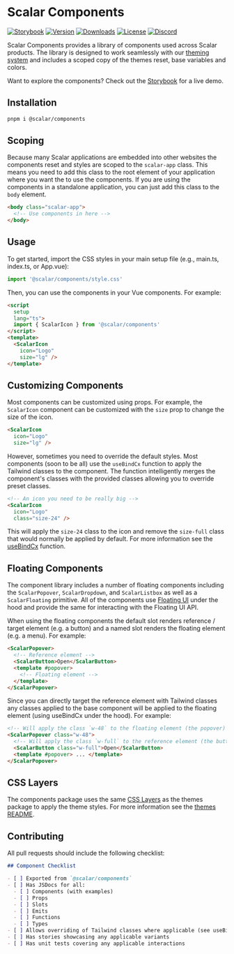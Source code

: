 # Scalar Components

<!-- Hide badges on Storybook -->
<div class="sb-hide">

[![Storybook](https://img.shields.io/badge/storybook-%23e1618c?logo=storybook&logoColor=%23fff)](https://scalar-components.netlify.app/)
[![Version](https://img.shields.io/npm/v/%40scalar/components)](https://www.npmjs.com/package/@scalar/components)
[![Downloads](https://img.shields.io/npm/dm/%40scalar/components)](https://www.npmjs.com/package/@scalar/components)
[![License](https://img.shields.io/npm/l/%40scalar%2Fcomponents)](https://www.npmjs.com/package/@scalar/components)
[![Discord](https://img.shields.io/discord/1135330207960678410?style=flat&color=5865F2)](https://discord.gg/scalar)

</div>

Scalar Components provides a library of components used across Scalar products. The library is designed to work seamlessly with our [theming system](https://github.com/scalar/scalar/tree/main/packages/themes) and includes a scoped copy of the themes reset, base variables and colors.

<!-- Hide the storybook link on Storybook -->
<div class="sb-hide">

Want to explore the components? Check out the [Storybook](https://scalar-components.netlify.app/) for a live demo.

</div>

## Installation

```bash
pnpm i @scalar/components
```

## Scoping

Because many Scalar applications are embedded into other websites the components reset and styles are scoped to the `scalar-app` class. This means you need to add this class to the root element of your application where you want the to use the components. If you are using the components in a standalone application, you can just add this class to the `body` element.

```html
<body class="scalar-app">
  <!-- Use components in here -->
</body>
```

## Usage

To get started, import the CSS styles in your main setup file (e.g., main.ts, index.ts, or App.vue):

```ts
import '@scalar/components/style.css'
```

Then, you can use the components in your Vue components. For example:

```html
<script
  setup
  lang="ts">
  import { ScalarIcon } from '@scalar/components'
</script>
<template>
  <ScalarIcon
    icon="Logo"
    size="lg" />
</template>
```

## Customizing Components

Most components can be customized using props. For example, the `ScalarIcon` component can be customized with the `size` prop to change the size of the icon.

```html
<ScalarIcon
  icon="Logo"
  size="lg" />
```

However, sometimes you need to override the default styles. Most components (soon to be all) use the `useBindCx` function to apply the Tailwind classes to the component. The function intelligently merges the component's classes with the provided classes allowing you to override preset classes.

```html
<!-- An icon you need to be really big -->
<ScalarIcon
  icon="Logo"
  class="size-24" />
```

This will apply the `size-24` class to the icon and remove the `size-full` class that would normally be applied by default. For more information see the [useBindCx](https://github.com/scalar/scalar/blob/main/packages/use-hooks/src/useBindCx/useBindCx.ts) function.

## Floating Components

The component library includes a number of floating components including the `ScalarPopover`, `ScalarDropdown`, and `ScalarListbox` as well as a `ScalarFloating` primitive. All of the components use [Floating UI](https://floating-ui.com/docs/vue) under the hood and provide the same for interacting with the Floating UI API.

When using the floating components the default slot renders reference / target element (e.g. a button) and a named slot renders the floating element (e.g. a menu). For example:

```html
<ScalarPopover>
  <!-- Reference element -->
  <ScalarButton>Open</ScalarButton>
  <template #popover>
    <!-- Floating element -->
  </template>
</ScalarPopover>
```

Since you can directly target the reference element with Tailwind classes any classes applied to the base component will be applied to the floating element (using useBindCx under the hood). For example:

```html
<!-- Will apply the class `w-48` to the floating element (the popover) -->
<ScalarPopover class="w-48">
  <!-- Will apply the class `w-full` to the reference element (the button) -->
  <ScalarButton class="w-full">Open</ScalarButton>
  <template #popover> ... </template>
</ScalarPopover>
```

## CSS Layers

The components package uses the same [CSS Layers](https://developer.mozilla.org/en-US/docs/Web/CSS/@layer) as the themes package to apply the theme styles. For more information see the [themes README](https://github.com/scalar/scalar/tree/main/packages/themes).

## Contributing

All pull requests should include the following checklist:

```md
## Component Checklist

- [ ] Exported from `@scalar/components`
- [ ] Has JSDocs for all:
  - [ ] Components (with examples)
  - [ ] Props
  - [ ] Slots
  - [ ] Emits
  - [ ] Functions
  - [ ] Types
- [ ] Allows overriding of Tailwind classes where applicable (see useBindCx)
- [ ] Has stories showcasing any applicable variants
- [ ] Has unit tests covering any applicable interactions
```
